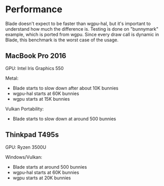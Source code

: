 # Performance

Blade doesn't expect to be faster than wgpu-hal, but it's important to understand how much the difference is. Testing is done on "bunnymark" example, which is ported from wgpu. Since every draw call is dynamic in Blade, this benchmark is the worst case of the usage.

## MacBook Pro 2016

GPU: Intel Iris Graphics 550

Metal:
  - Blade starts to slow down after about 10K bunnies
  - wgpu-hal starts at 60K bunnies
  - wgpu starts at 15K bunnies

Vulkan Portability:
  - Blade starts to slow down at around 500 bunnies

## Thinkpad T495s

GPU: Ryzen 3500U

Windows/Vulkan:
  - Blade starts at around 500 bunnies
  - wgpu-hal starts at 60K bunnies
  - wgpu starts at 20K bunnies
